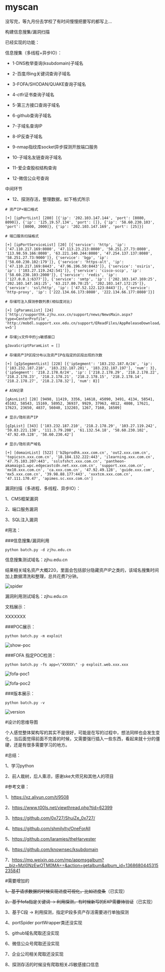 # myscan

没写完，等九月份去学校了有时间慢慢把要写的都写上...

构建信息搜集/漏洞扫描

已经实现的功能：

信息搜集（多线程+异步IO）：

- 1-DNS枚举查询(ksubdomain)子域名 

- 2-百度/Bing关键词查询子域名

- 3-FOFA/SHODAN/QUAKE查询子域名

- 4-ctfr证书查询子域名

- 5-第三方接口查询子域名

- 6-github查询子域名

- 7-子域名查询IP

- 8-IP反查子域名

- 9-nmap指纹库socket异步探测开放端口服务

- 10-子域名友链查询子域名

- 11-爱企查股权结构查询

- 12-微信公众号查询

中间环节

- 12、探测存活，整理数据，如下格式所示  
```
# 资产IP+端口格式

[+] [ipPortList] [280] [{'ip': '202.103.147.144', 'port': [8080, 8090]}, {'ip': '125.19.57.134', 'port': []}, {'ip': '58.60.230.103', 'port': [8000, 2000]}, {'ip': '202.103.147.169', 'port': [25]}]

# 端口服务扫描格式

[+] [ipPortServiceList] [20] [{'service': 'http', 'ip': ['47.110.217.169:8080', '47.113.23.213:8080', '58.251.27.73:8080', '113.98.59.166:8080', '63.221.140.244:8080', '47.254.137.137:8080', '58.251.27.73:9000']}, {'service': 'bgp', 'ip': ['58.60.230.102:179']}, {'service': 'https-alt', 'ip': ['47.110.217.169:8443', '47.96.196.50:8443']}, {'service': 'osiris', 'ip': ['103.27.119.242:541']}, {'service': 'cisco-sccp', 'ip': ['58.60.230.103:2000']}, {'service': 'redis', 'ip': ['127.0.0.1:6377']}, {'service': 'smtp', 'ip': ['202.103.147.169:25', '202.103.147.161:25', '63.217.80.70:25', '202.103.147.172:25']}, {'service': 'ssl/http', 'ip': ['47.52.122.123:8443']}, {'service': 'http-proxy', 'ip': ['222.134.66.173:8080', '222.134.66.177:8080']}]

# 存储可注入探测参数列表(相似度对比)

[+] [gParamsList] [24] ['http://supporthk.zjhu.xxx.cn/support/news/NewsMain.aspx?type=CenterProfile', 'http://mobdl.support.xxx.edu.cn/support/EReadFiles/AppReleaseDownload/chapter_en.htm?v=5']

# 存储js文件中的js敏感接口

gJavaScriptParamList = []

# 存储资产IP区段分布以及资产IP在指定的区段出现的次数

[+] [gIpSegmentList] [228] [{'ipSegment': '183.232.187.0/24', 'ip': ['183.232.187.210', '183.232.187.201', '183.232.187.197'], 'num': 3}, {'ipSegment': '218.2.178.0/24', 'ip': ['218.2.178.29', '218.2.178.22', '218.2.178.23', '218.2.178.21', '218.2.178.15', '218.2.178.14', '218.2.178.27', '218.2.178.32'], 'num': 8}]

# ASN记录

[gAsnList] [28] [9498, 11419, 3356, 14618, 45090, 3491, 4134, 58541, 45102, 58543, 15169, 58952, 36937, 9929, 37963, 4812, 4808, 17621, 17623, 23650, 4837, 56040, 132203, 1267, 7160, 16509]

# 显示/隐形资产IP
 
[gIpList] [343] ['183.232.187.210', '218.2.178.29', '103.27.119.242', '59.83.221.138', '111.3.79.208', '61.132.54.18', '58.60.230.102', '47.92.49.128', '58.60.230.42']

# 显示/隐形资产域名

[+] [domainList] [522] ['b2bprodhk.xxx.com.cn', 'out2.xxx.com.cn', 'topicscn.xxx.com.cn', '18.184.132.222:443', 'ilearning.xxx.com.cn', '47.75.103.207:443', 'sslsfshct.xxx.com.cn', 'pantheon-akamaigs1.wpc.edgecastcdn.net.xxx.com.cn', 'support.xxx.com.cn', 'mx10.xxx.com.cn', 'ca.xxx.com.cn', '47.92.49.128', 'guide.xxx.com', 'mx5.xxx.com.cn', '39.98.88.177:443', 'xxxtcm.xxx.com.cn', '47.111.170.47', 'apimes.sc.xxx.com.cn']
```

漏洞扫描（多进程、多线程、异步IO）：

1、CMS框架漏洞

2、端口服务漏洞

3、SQL注入漏洞

#用法：

###信息搜集/漏洞利用

`python batch.py -d zjhu.edu.cn`

信息搜集测试域名：zjhu.edu.cn

结果相关域名资产大概220，里面会包括部分隐藏资产IP之类的，该域名搜集时间加上数据清洗和整理，总共花费7分钟。

![spider](img/spider.jpg)

漏洞利用测试域名：zjhu.edu.cn

文档展示：

XXXXXXX

###POC展示：

`python batch.py -m exploit`

![show-poc](img/show-poc.png)

###FOFA 指定POC检测：

`python batch.py -fs app=\"XXXXX\" -p exploit.web.xxx.xxx`

![fofa-poc1](img/fofa-poc1.png)

![fofa-poc2](img/fofa-poc2.png)

###版本展示：

`python batch.py -v`

![version](img/version.png)

#设计的思维导图

个人感觉整体架构写的其实不是很好，可能是在写的过程中，想法同样也会发生变化，当后面觉得前面不完善的时候，又需要强行插入一些东西，看起来就十分的僵硬，还是有很多需要学习的地方。



#总结：

1、学习python

2、前人栽树，后人乘凉，感谢ske大师兄和其他人的项目

#参考文章：

1、https://xz.aliyun.com/t/9508

2、https://www.t00ls.net/viewthread.php?tid=62399

3、https://github.com/0x727/ShuiZe_0x727/

4、https://github.com/shmilylty/OneForAll

5、https://github.com/laramies/theHarvester

6、https://github.com/knownsec/ksubdomain

7、https://mp.weixin.qq.com/mp/appmsgalbum?__biz=MzI0NzEwOTM0MA==&action=getalbum&album_id=1368680445315235841

#需要增加的

~~1、基于请求数据的时候实现进度可视化，比如进度条~~（已实现）

~~2、基于fofa指定关键词 -> 利用探测，有时候新写的EXP需要待验证~~（已实现）

3、基于C段 -> 利用探测，指定IP段多资产存活需要进行单独探测

4、portSpider portWrapper类还没实现

5、github域名爬取还没实现

6、微信公众号爬取还没实现

7、企业公司相关爬取还没实现

8、探测存活的时候没有爬取相关JS敏感接口信息


